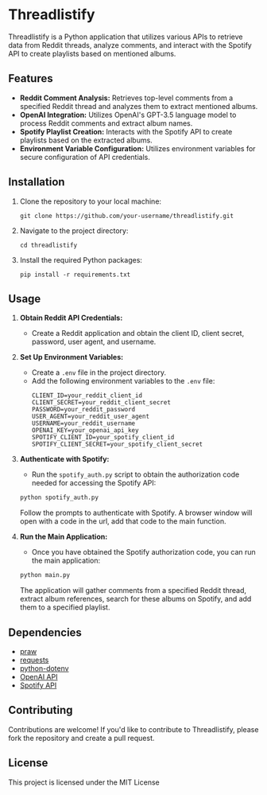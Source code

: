# Threadlistify

Threadlistify is a Python application that utilizes various APIs to retrieve data from Reddit threads, analyze comments, and interact with the Spotify API to create playlists based on mentioned albums.

## Features

- **Reddit Comment Analysis:** Retrieves top-level comments from a specified Reddit thread and analyzes them to extract mentioned albums.
- **OpenAI Integration:** Utilizes OpenAI's GPT-3.5 language model to process Reddit comments and extract album names.
- **Spotify Playlist Creation:** Interacts with the Spotify API to create playlists based on the extracted albums.
- **Environment Variable Configuration:** Utilizes environment variables for secure configuration of API credentials.

## Installation

1. Clone the repository to your local machine:

    ```
    git clone https://github.com/your-username/threadlistify.git
    ```

2. Navigate to the project directory:

    ```
    cd threadlistify
    ```

3. Install the required Python packages:

    ```
    pip install -r requirements.txt
    ```

## Usage

1. **Obtain Reddit API Credentials:**

   - Create a Reddit application and obtain the client ID, client secret, password, user agent, and username.

2. **Set Up Environment Variables:**

   - Create a `.env` file in the project directory.
   - Add the following environment variables to the `.env` file:
     ```
     CLIENT_ID=your_reddit_client_id
     CLIENT_SECRET=your_reddit_client_secret
     PASSWORD=your_reddit_password
     USER_AGENT=your_reddit_user_agent
     USERNAME=your_reddit_username
     OPENAI_KEY=your_openai_api_key
     SPOTIFY_CLIENT_ID=your_spotify_client_id
     SPOTIFY_CLIENT_SECRET=your_spotify_client_secret
     ```

3. **Authenticate with Spotify:**

    - Run the `spotify_auth.py` script to obtain the authorization code needed for accessing the Spotify API:

    ```bash
    python spotify_auth.py
    ```

    Follow the prompts to authenticate with Spotify. A browser window will open with a code in the url, add that code to the main function.

4. **Run the Main Application:**

    - Once you have obtained the Spotify authorization code, you can run the main application:

    ```bash
    python main.py
    ```

    The application will gather comments from a specified Reddit thread, extract album references, search for these albums on Spotify, and add them to a specified playlist.


## Dependencies

- [praw](https://github.com/praw-dev/praw)
- [requests](https://github.com/psf/requests)
- [python-dotenv](https://github.com/theskumar/python-dotenv)
- [OpenAI API](https://openai.com/)
- [Spotify API](https://developer.spotify.com/documentation/web-api/)

## Contributing

Contributions are welcome! If you'd like to contribute to Threadlistify, please fork the repository and create a pull request.

## License

This project is licensed under the MIT License
